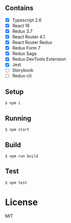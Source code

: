 ## Contains

- [x] Typescript 2.6
- [x] React 16
- [x] Redux 3.7
- [x] React Router 4.1
- [x] React Router Redux
- [x] Redux Form 7
- [x] Redux Saga
- [x] Redux DevTools Extension
- [x] Jest
- [ ] Storybook
- [ ] Redux-cli

## Setup

```
$ npm i
```

## Running

```
$ npm start
```

## Build

```
$ npm run build
```

## Test

```
$ npm test
```

# License

MIT